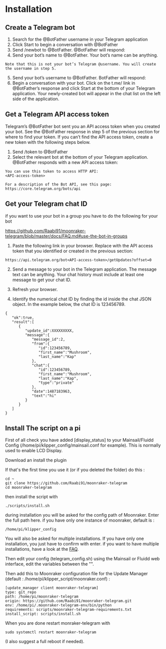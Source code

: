 # Installation

## Create a Telegram bot

1. Search for the @BotFather username in your Telegram application
2. Click Start to begin a conversation with @BotFather
3. Send /newbot to @BotFather. @BotFather will respond:
4. Send your bot’s name to @BotFather. Your bot’s name can be anything.

```
Note that this is not your bot’s Telegram @username. You will create the username in step 5.
```

5. Send your bot’s username to @BotFather. BotFather will respond:
6. Begin a conversation with your bot. Click on the t.me/<bot-username> link in @BotFather’s response and click Start at the bottom of your Telegram application. Your newly-created bot will appear in the chat list on the left side of the application.

## Get a Telegram API access token

Telegram’s @BotFather bot sent you an API access token when you created your bot. See the @BotFather response in step 5 of the previous section for where to find your token. If you can’t find the API access token, create a new token with the following steps below.

1. Send /token to @BotFather
2. Select the relevant bot at the bottom of your Telegram application. @BotFather responds with a new API access token:

```
You can use this token to access HTTP API:
<API-access-token>

For a description of the Bot API, see this page: https://core.telegram.org/bots/api
```

## Get your Telegram chat ID

if you want to use your bot in a group you have to do the following for your bot

https://github.com/Raabi91/moonraker-telegram/blob/master/docs/FAQ.md#use-the-bot-in-groups


1. Paste the following link in your browser. Replace <API-access-token> with the API access token that you identified or created in the previous section:

```
https://api.telegram.org/bot<API-access-token>/getUpdates?offset=0
```

2. Send a message to your bot in the Telegram application. The message text can be anything. Your chat history must include at least one message to get your chat ID.
3. Refresh your browser.

4. Identify the numerical chat ID by finding the id inside the chat JSON object. In the example below, the chat ID is 123456789.

```
{
   "ok":true,
   "result":[
      {
         "update_id":XXXXXXXXX,
         "message":{
            "message_id":2,
            "from":{
               "id":123456789,
               "first_name":"Mushroom",
               "last_name":"Kap"
            },
            "chat":{
               "id":123456789,
               "first_name":"Mushroom",
               "last_name":"Kap",
               "type":"private"
            },
            "date":1487183963,
            "text":"hi"
         }
      }
   ]
}
```

## Install The script on a pi

First of all check you have added [display_status] to your Mainsail/Fluidd Config (/home/pi/klipper_config/mainsail.conf for example). This is normally used to enable LCD Display.

Download an install the plugin

If that's the first time you use it (or if you deleted the folder) do this :

```
cd ~
git clone https://github.com/Raabi91/moonraker-telegram
cd moonraker-telegram
```

then install the script with

```
./scripts/install.sh
```

during installation you will be asked for the config path of Moonraker. Enter the full path here. if you have only one instance of moonraker, default is :

```
/home/pi/klipper_config
```

You will also be asked for multiple installations.
If you have only one installation, you just have to confirm with enter.
if you want to have multiple installations, have a look at the [FAQ](https://github.com/Raabi91/moonraker-telegram/blob/main/docs/FAQ.md).

Then edit your config (telegram_config.sh) using the Mainsail or Fluidd web interface, edit the variables between the "".

Then add this to Moonraker configuration file for the Update Manager (default : /home/pi/klipper_script/moonraker.conf) :

```
[update_manager client moonraker-telegram]
type: git_repo
path: /home/pi/moonraker-telegram
origin: https://github.com/Raabi91/moonraker-telegram.git
env: /home/pi/.moonraker-telegram-env/bin/python
requirements: scripts/moonraker-telegram-requirements.txt
install_script: scripts/install.sh
```

When you are done restart monraker-telegram with

```
sudo systemctl restart moonraker-telegram
```

(I also suggest a full reboot if needed).
